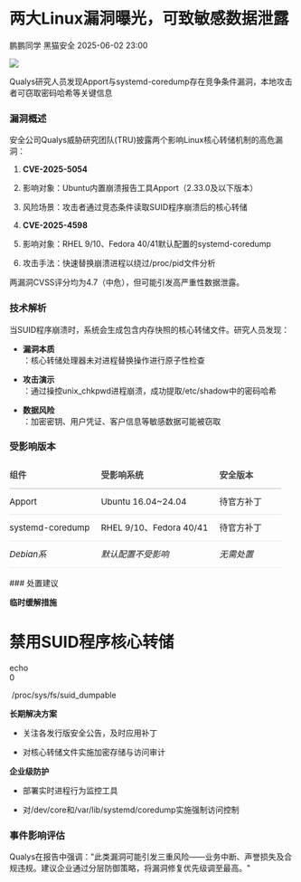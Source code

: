 #  两大Linux漏洞曝光，可致敏感数据泄露   
鹏鹏同学  黑猫安全   2025-06-02 23:00  
  
![](https://mmbiz.qpic.cn/sz_mmbiz_png/8dBEfDPEce9sXQEbl1cgibrsr941GQtlicxdJW88jFeH1iaJnQCOuC1Ap1XwyBko32m1maeFfo1qWoVYX14DYMxLw/640?wx_fmt=png&from=appmsg "")  
  
Qualys研究人员发现Apport与systemd-coredump存在竞争条件漏洞，本地攻击者可窃取密码哈希等关键信息  
### 漏洞概述  
  
安全公司Qualys威胁研究团队(TRU)披露两个影响Linux核心转储机制的高危漏洞：  
1. **CVE-2025-5054**  
  
1. 影响对象：Ubuntu内置崩溃报告工具Apport（2.33.0及以下版本）  
  
1. 风险场景：攻击者通过竞态条件读取SUID程序崩溃后的核心转储  
  
1. **CVE-2025-4598**  
  
1. 影响对象：RHEL 9/10、Fedora 40/41默认配置的systemd-coredump  
  
1. 攻击手法：快速替换崩溃进程以绕过/proc/pid文件分析  
  
两漏洞CVSS评分均为4.7（中危），但可能引发高严重性数据泄露。  
### 技术解析  
  
当SUID程序崩溃时，系统会生成包含内存快照的核心转储文件。研究人员发现：  
- **漏洞本质**  
：核心转储处理器未对进程替换操作进行原子性检查  
  
- **攻击演示**  
：通过操控unix_chkpwd进程崩溃，成功提取/etc/shadow中的密码哈希  
  
- **数据风险**  
：加密密钥、用户凭证、客户信息等敏感数据可能被窃取  
  
### 受影响版本  
<table><thead><tr><th style="color: rgb(64, 64, 64);padding: 10px 10px 10px 0px;border-bottom: 1px solid rgb(187, 187, 187);border-top: none;font-weight: 600;font-size: 15px;line-height: 1.72;border-right-color: rgb(187, 187, 187);border-left-color: rgb(187, 187, 187);text-align: left;"><section><span leaf="">组件</span></section></th><th style="color: rgb(64, 64, 64);padding: 10px;border-bottom: 1px solid rgb(187, 187, 187);border-top: none;font-weight: 600;font-size: 15px;line-height: 1.72;border-right-color: rgb(187, 187, 187);border-left-color: rgb(187, 187, 187);text-align: left;"><section><span leaf="">受影响系统</span></section></th><th style="color: rgb(64, 64, 64);padding: 10px;border-bottom: 1px solid rgb(187, 187, 187);border-top: none;font-weight: 600;font-size: 15px;line-height: 1.72;border-right-color: rgb(187, 187, 187);border-left-color: rgb(187, 187, 187);text-align: left;"><section><span leaf="">安全版本</span></section></th></tr></thead><tbody><tr><td style="padding: 10px 10px 10px 0px;border-bottom: 1px solid rgb(229, 229, 229);font-size: 15px;line-height: 1.72;border-top-color: rgb(229, 229, 229);border-right-color: rgb(229, 229, 229);border-left-color: rgb(229, 229, 229);min-width: 100px;max-width: max(30vw, 320px);"><section><span leaf="">Apport</span></section></td><td style="padding: 10px;border-bottom: 1px solid rgb(229, 229, 229);font-size: 15px;line-height: 1.72;border-top-color: rgb(229, 229, 229);border-right-color: rgb(229, 229, 229);border-left-color: rgb(229, 229, 229);min-width: 100px;max-width: max(30vw, 320px);"><section><span leaf="">Ubuntu 16.04~24.04</span></section></td><td style="padding: 10px;border-bottom: 1px solid rgb(229, 229, 229);font-size: 15px;line-height: 1.72;border-top-color: rgb(229, 229, 229);border-right-color: rgb(229, 229, 229);border-left-color: rgb(229, 229, 229);min-width: 100px;max-width: max(30vw, 320px);"><section><span leaf="">待官方补丁</span></section></td></tr><tr><td style="padding: 10px 10px 10px 0px;border-bottom: 1px solid rgb(229, 229, 229);font-size: 15px;line-height: 1.72;border-top-color: rgb(229, 229, 229);border-right-color: rgb(229, 229, 229);border-left-color: rgb(229, 229, 229);min-width: 100px;max-width: max(30vw, 320px);"><section><span leaf="">systemd-coredump</span></section></td><td style="padding: 10px;border-bottom: 1px solid rgb(229, 229, 229);font-size: 15px;line-height: 1.72;border-top-color: rgb(229, 229, 229);border-right-color: rgb(229, 229, 229);border-left-color: rgb(229, 229, 229);min-width: 100px;max-width: max(30vw, 320px);"><section><span leaf="">RHEL 9/10、Fedora 40/41</span></section></td><td style="padding: 10px;border-bottom: 1px solid rgb(229, 229, 229);font-size: 15px;line-height: 1.72;border-top-color: rgb(229, 229, 229);border-right-color: rgb(229, 229, 229);border-left-color: rgb(229, 229, 229);min-width: 100px;max-width: max(30vw, 320px);"><section><span leaf="">待官方补丁</span></section></td></tr><tr><td style="padding: 10px 10px 10px 0px;border-bottom: 1px solid rgb(229, 229, 229);font-size: 15px;line-height: 1.72;border-top-color: rgb(229, 229, 229);border-right-color: rgb(229, 229, 229);border-left-color: rgb(229, 229, 229);min-width: 100px;max-width: max(30vw, 320px);"><em><span leaf="">Debian系</span></em></td><td style="padding: 10px;border-bottom: 1px solid rgb(229, 229, 229);font-size: 15px;line-height: 1.72;border-top-color: rgb(229, 229, 229);border-right-color: rgb(229, 229, 229);border-left-color: rgb(229, 229, 229);min-width: 100px;max-width: max(30vw, 320px);"><em><span leaf="">默认配置不受影响</span></em></td><td style="padding: 10px;border-bottom: 1px solid rgb(229, 229, 229);font-size: 15px;line-height: 1.72;border-top-color: rgb(229, 229, 229);border-right-color: rgb(229, 229, 229);border-left-color: rgb(229, 229, 229);min-width: 100px;max-width: max(30vw, 320px);"><em><span leaf="">无需处置</span></em></td></tr></tbody></table>### 处置建议  
  
**临时缓解措施**  
  
# 禁用SUID程序核心转储  
echo  
0  
>  
 /proc/sys/fs/suid_dumpable  
  
**长期解决方案**  
- 关注各发行版安全公告，及时应用补丁  
  
- 对核心转储文件实施加密存储与访问审计  
  
**企业级防护**  
- 部署实时进程行为监控工具  
  
- 对/dev/core和/var/lib/systemd/coredump实施强制访问控制  
  
### 事件影响评估  
  
Qualys在报告中强调："此类漏洞可能引发三重风险——业务中断、声誉损失及合规违规。建议企业通过分层防御策略，将漏洞修复优先级调至最高。"  
  
  
